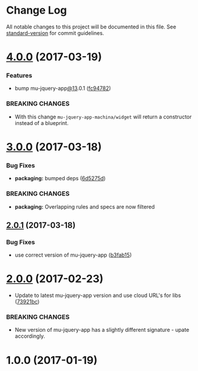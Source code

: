 # Change Log

All notable changes to this project will be documented in this file. See [standard-version](https://github.com/conventional-changelog/standard-version) for commit guidelines.

<a name="4.0.0"></a>
# [4.0.0](https://github.com/mu-lib/mu-jquery-app-machina/compare/v3.0.0...v4.0.0) (2017-03-19)


### Features

* bump mu-jquery-app[@13](https://github.com/13).0.1 ([fc94782](https://github.com/mu-lib/mu-jquery-app-machina/commit/fc94782))


### BREAKING CHANGES

* With this change `mu-jquery-app-machina/widget` will return a constructor instead of a blueprint.



<a name="3.0.0"></a>
# [3.0.0](https://github.com/mu-lib/mu-jquery-app-machina/compare/v2.0.1...v3.0.0) (2017-03-18)


### Bug Fixes

* **packaging:** bumped deps ([6d5275d](https://github.com/mu-lib/mu-jquery-app-machina/commit/6d5275d))


### BREAKING CHANGES

* **packaging:** Overlapping rules and specs are now filtered



<a name="2.0.1"></a>
## [2.0.1](https://github.com/mu-lib/mu-jquery-app-machina/compare/v2.0.0...v2.0.1) (2017-03-18)


### Bug Fixes

* use correct version of mu-jquery-app ([b3fab15](https://github.com/mu-lib/mu-jquery-app-machina/commit/b3fab15))



<a name="2.0.0"></a>
# [2.0.0](https://github.com/mu-lib/mu-jquery-app-machina/compare/v1.0.0...v2.0.0) (2017-02-23)


* Update to latest mu-jquery-app version and use cloud URL's for libs ([73921bc](https://github.com/mu-lib/mu-jquery-app-machina/commit/73921bc))


### BREAKING CHANGES

* New version of mu-jquery-app has a slightly different signature - upate accordingly.



<a name="1.0.0"></a>
# 1.0.0 (2017-01-19)
